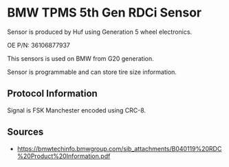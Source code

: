# BMW TPMS 5th Gen RDCi Sensor

Sensor is produced by Huf using Generation 5 wheel electronics.

OE P/N: 36106877937 

This sensors is used on BMW from G20 generation.

Sensor is programmable and can store tire size information.

## Protocol Information
Signal is FSK Manchester encoded using CRC-8.

## Sources
- https://bmwtechinfo.bmwgroup.com/sib_attachments/B040119%20RDC%20Product%20Information.pdf
